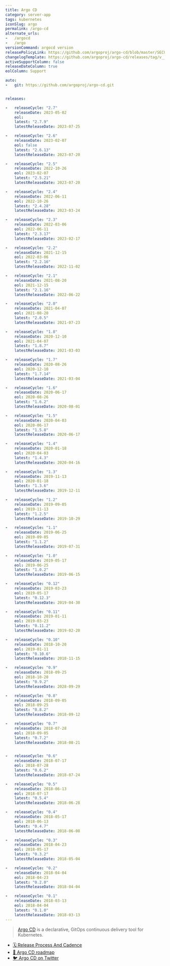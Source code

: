 ```yaml
---
title: Argo CD
category: server-app
tags: kubernetes
iconSlug: argo
permalink: /argo-cd
alternate_urls:
-   /argocd
-   /argo
versionCommand: argocd version
releasePolicyLink: https://github.com/argoproj/argo-cd/blob/master/SECURITY.md#supported-versions
changelogTemplate: https://github.com/argoproj/argo-cd/releases/tag/v__LATEST__
activeSupportColumn: false
releaseDateColumn: true
eolColumn: Support

auto:
-   git: https://github.com/argoproj/argo-cd.git


releases:

-   releaseCycle: "2.7"
    releaseDate: 2023-05-02
    eol: 
    latest: "2.7.9"
    latestReleaseDate: 2023-07-25

-   releaseCycle: "2.6"
    releaseDate: 2023-02-07
    eol: false
    latest: "2.6.13"
    latestReleaseDate: 2023-07-20

-   releaseCycle: "2.5"
    releaseDate: 2022-10-26
    eol: 2023-02-07
    latest: "2.5.21"
    latestReleaseDate: 2023-07-20

-   releaseCycle: "2.4"
    releaseDate: 2022-06-11
    eol: 2022-10-26
    latest: "2.4.28"
    latestReleaseDate: 2023-03-24

-   releaseCycle: "2.3"
    releaseDate: 2022-03-06
    eol: 2022-06-11
    latest: "2.3.17"
    latestReleaseDate: 2023-02-17

-   releaseCycle: "2.2"
    releaseDate: 2021-12-15
    eol: 2022-03-06
    latest: "2.2.16"
    latestReleaseDate: 2022-11-02

-   releaseCycle: "2.1"
    releaseDate: 2021-08-20
    eol: 2021-12-15
    latest: "2.1.16"
    latestReleaseDate: 2022-06-22

-   releaseCycle: "2.0"
    releaseDate: 2021-04-07
    eol: 2021-08-20
    latest: "2.0.5"
    latestReleaseDate: 2021-07-23

-   releaseCycle: "1.8"
    releaseDate: 2020-12-10
    eol: 2021-04-07
    latest: "1.8.7"
    latestReleaseDate: 2021-03-03 

-   releaseCycle: "1.7"
    releaseDate: 2020-08-26
    eol: 2020-12-10
    latest: "1.7.14"
    latestReleaseDate: 2021-03-04 

-   releaseCycle: "1.6"
    releaseDate: 2020-06-17
    eol: 2020-08-26
    latest: "1.6.2"
    latestReleaseDate: 2020-08-01

-   releaseCycle: "1.5"
    releaseDate: 2020-04-03
    eol: 2020-06-17
    latest: "1.5.8"
    latestReleaseDate: 2020-06-17

-   releaseCycle: "1.4"
    releaseDate: 2020-01-18
    eol: 2020-04-03
    latest: "1.4.3"
    latestReleaseDate: 2020-04-16

-   releaseCycle: "1.3"
    releaseDate: 2019-11-13
    eol: 2020-01-18
    latest: "1.3.6"
    latestReleaseDate: 2019-12-11

-   releaseCycle: "1.2"
    releaseDate: 2019-09-05
    eol: 2019-11-13
    latest: "1.2.5"
    latestReleaseDate: 2019-10-29

-   releaseCycle: "1.1"
    releaseDate: 2019-06-25
    eol: 2019-09-05
    latest: "1.1.2"
    latestReleaseDate: 2019-07-31

-   releaseCycle: "1.0"
    releaseDate: 2019-05-17
    eol: 2019-06-25
    latest: "1.0.2"
    latestReleaseDate: 2019-06-15

-   releaseCycle: "0.12"
    releaseDate: 2019-03-23
    eol: 2019-05-17
    latest: "0.12.3"
    latestReleaseDate: 2019-04-30 

-   releaseCycle: "0.11"
    releaseDate: 2019-01-11
    eol: 2019-03-23
    latest: "0.11.2"
    latestReleaseDate: 2019-02-20  

-   releaseCycle: "0.10"
    releaseDate: 2018-10-20
    eol: 2019-01-11
    latest: "0.10.6"
    latestReleaseDate: 2018-11-15 

-   releaseCycle: "0.9"
    releaseDate: 2018-09-25
    eol: 2018-10-20
    latest: "0.9.2"
    latestReleaseDate: 2028-09-29

-   releaseCycle: "0.8"
    releaseDate: 2018-09-05
    eol: 2018-09-25
    latest: "0.8.2"
    latestReleaseDate: 2018-09-12 

-   releaseCycle: "0.7"
    releaseDate: 2018-07-28
    eol: 2018-09-05
    latest: "0.7.2"
    latestReleaseDate: 2018-08-21


-   releaseCycle: "0.6"
    releaseDate: 2018-07-17
    eol: 2018-07-28
    latest: "0.6.2"
    latestReleaseDate: 2018-07-24

-   releaseCycle: "0.5"
    releaseDate: 2018-06-13
    eol: 2018-07-17
    latest: "0.5.4"
    latestReleaseDate: 2018-06-28

-   releaseCycle: "0.4"
    releaseDate: 2018-05-17
    eol: 2018-06-13
    latest: "0.4.7"
    latestReleaseDate: 2018-06-08

-   releaseCycle: "0.3"
    releaseDate: 2018-04-23
    eol: 2018-05-17
    latest: "0.3.2"
    latestReleaseDate: 2018-05-04

-   releaseCycle: "0.2"
    releaseDate: 2018-04-04
    eol: 2018-04-23
    latest: "0.2.0"
    latestReleaseDate: 2018-04-04

-   releaseCycle: "0.1"
    releaseDate: 2018-03-13
    eol: 2018-04-04
    latest: "0.1.0"
    latestReleaseDate: 2018-03-13
---
```


> [Argo CD](https://argo-cd.readthedocs.io) is a declarative, GitOps continuous delivery tool for Kubernetes.


- [🗓️ Release Process And Cadence](https://argo-cd.readthedocs.io/en/stable/developer-guide/release-process-and-cadence/)
- [🎫 Argo CD roadmap](https://github.com/orgs/argoproj/projects/25/views/14)
- [🐦 Argo CD on Twitter](https://twitter.com/argoproj)
